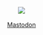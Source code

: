 <p align="center">
	<img src="https://user-images.githubusercontent.com/102394635/161991529-7f4045f5-f57c-4c4c-bcaf-0d261fcb9994.png">
	<br><br>
	<a rel="me" href="https://hachyderm.io/@tylxr">Mastodon</a>
</p>
